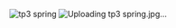 ![tp3 spring](https://github.com/user-attachments/assets/928ab114-20dd-48db-a260-50c247c62fd0)
![Uploading tp3 spring.jpg…]()
